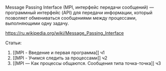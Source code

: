 Message Passing Interface (MPI, интерфейс передачи сообщений) — программный интерфейс (API) для передачи информации, который позволяет обмениваться сообщениями между процессами, выполняющими одну задачу. 

https://ru.wikipedia.org/wiki/Message_Passing_Interface

Статьи:

1. [[MPI - Введение и первая программа]] ч1
2. [[MPI - Учимся следить за процессами]] ч2
3. [[MPI — Как процессы общаются. Сообщения типа точка-точка]] ч3
